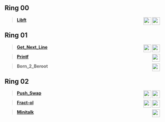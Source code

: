 ## Ring 00
>  [**Libft**](https://github.com/Tim-rdt/42/tree/libft) <img  height="25"  align="right" src="https://img.shields.io/badge/-125%25-blue?style=flat-square"/><img  height="25"  align="right" src="https://raw.githubusercontent.com/Tim-rdt/42/main/stuff/star3.png"/>
## Ring 01
>  [**Get_Next_Line**](https://github.com/Tim-rdt/42/tree/get_next_line)  <img  height="25"  align="right" src="https://img.shields.io/badge/-112%25-blue?style=flat-square"/><img  height="25"  align="right" src="https://raw.githubusercontent.com/Tim-rdt/42/main/stuff/star1.png"/>

>  [**Printf**](https://github.com/Tim-rdt/42/tree/printf)  <img  height="25"  align="right" src="https://img.shields.io/badge/-100%25-blue?style=flat-square"/>

>  **Born_2_Beroot**  <img  height="25"  align="right" src="https://img.shields.io/badge/-110%25-blue?style=flat-square"/>
## Ring 02
>  [**Push_Swap**](https://github.com/Tim-rdt/42/tree/push_swap)  <img  height="25"  align="right" src="https://img.shields.io/badge/-125%25-blue?style=flat-square"/><img  height="25"  align="right" src="https://raw.githubusercontent.com/Tim-rdt/42/main/stuff/star3.png"/>

>  [**Fract-ol**](https://github.com/Tim-rdt/42/tree/fract-ol)  <img  height="25"  align="right" src="https://img.shields.io/badge/-125%25-blue?style=flat-square"/><img  height="25"  align="right" src="https://raw.githubusercontent.com/Tim-rdt/42/main/stuff/star3.png"/>

>  [**Minitalk**](https://github.com/Tim-rdt/42/tree/minitalk) <img  height="25"  align="right" src="https://img.shields.io/badge/-115%25-blue?style=flat-square"/>
